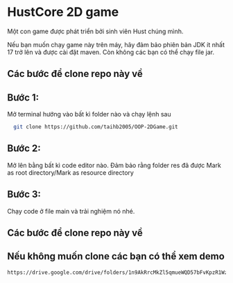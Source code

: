 
# HustCore 2D game

Một con game được phát triển bởi sinh viên Hust chúng mình.

Nếu bạn muốn chạy game này trên máy, hãy đảm bảo phiên bản JDK ít nhất 17 trở lên và được cài đặt maven. Còn không các bạn có thể chạy file jar.


## Các bước để clone repo này về
## Bước 1:

Mở terminal hướng vào bất kì folder nào và chạy lệnh sau

```bash
  git clone https://github.com/taihb2005/OOP-2DGame.git
```
## Bước 2:
Mở lên bằng bất kì code editor nào. Đảm bảo rằng folder res đã được Mark as root directory/Mark as resource directory

## Bước 3:
Chạy code ở file main và trải nghiệm nó nhé.
## Các bước để clone repo này về
## Nếu không muốn clone các bạn có thể xem demo
```bash
https://drive.google.com/drive/folders/1n9AkRrcMkZl5qmueWQD57bFvKpzR1Wze?usp=drive_link
```
